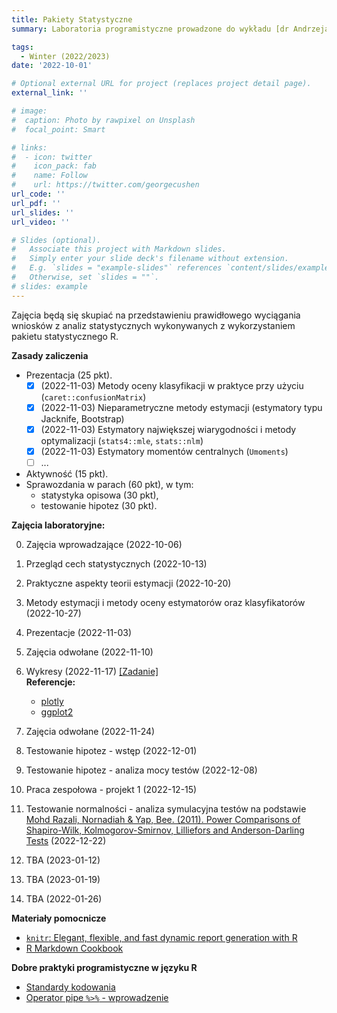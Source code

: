 ```yaml
---
title: Pakiety Statystyczne
summary: Laboratoria programistyczne prowadzone do wykładu [dr Andrzeja Giniewicza](http://prac.im.pwr.edu.pl/~giniew/doku.php?id=rok2223:zimowy:ps), w semestrze zimowym 2022/2023 dla studentów Wydziału Matematycznego, studiów I stopnia, kierunek Matematyka Stosowana. 

tags:
  - Winter (2022/2023)
date: '2022-10-01'

# Optional external URL for project (replaces project detail page).
external_link: ''

# image:
#  caption: Photo by rawpixel on Unsplash
#  focal_point: Smart

# links:
#  - icon: twitter
#    icon_pack: fab
#    name: Follow
#    url: https://twitter.com/georgecushen
url_code: ''
url_pdf: ''
url_slides: ''
url_video: ''

# Slides (optional).
#   Associate this project with Markdown slides.
#   Simply enter your slide deck's filename without extension.
#   E.g. `slides = "example-slides"` references `content/slides/example-slides.md`.
#   Otherwise, set `slides = ""`.
# slides: example
---
```


Zajęcia będą się skupiać na przedstawieniu prawidłowego wyciągania wniosków z analiz statystycznych wykonywanych z wykorzystaniem pakietu statystycznego R.

**Zasady zaliczenia**
- Prezentacja (25 pkt).
  - [x] (2022-11-03) Metody oceny klasyfikacji w praktyce przy użyciu (`caret::confusionMatrix`) 
  - [x] (2022-11-03) Nieparametryczne metody estymacji (estymatory typu Jacknife, Bootstrap)
  - [x] (2022-11-03) Estymatory największej wiarygodności i metody optymalizacji (`stats4::mle`, `stats::nlm`) 
  - [x] (2022-11-03) Estymatory momentów centralnych (`Umoments`)
  - [ ] ...
- Aktywność (15 pkt).
- Sprawozdania w parach (60 pkt), w tym:
  - statystyka opisowa (30 pkt),
  - testowanie hipotez (30 pkt).

**Zajęcia laboratoryjne:**

0. Zajęcia wprowadzające (2022-10-06)
1. Przegląd cech statystycznych (2022-10-13)
2. Praktyczne aspekty teorii estymacji (2022-10-20) 
3. Metody estymacji i metody oceny estymatorów oraz klasyfikatorów (2022-10-27)
4. Prezentacje (2022-11-03)
5. Zajęcia odwołane (2022-11-10)
6. Wykresy (2022-11-17)
  [[Zadanie]](https://biocorecrg.github.io/CRG_RIntroduction/exercise-12-ggplot2.html)</br>
  **Referencje:**
      - [plotly](https://plotly.com/r/)
      - [ggplot2](https://ggplot2.tidyverse.org/)
7. Zajęcia odwołane (2022-11-24)
8. Testowanie hipotez - wstęp (2022-12-01)
9. Testowanie hipotez - analiza mocy testów (2022-12-08)
10. Praca zespołowa - projekt 1 (2022-12-15)
11. Testowanie normalności - analiza symulacyjna testów na podstawie [Mohd Razali, Nornadiah & Yap, Bee. (2011). Power Comparisons of Shapiro-Wilk, Kolmogorov-Smirnov, Lilliefors and Anderson-Darling Tests](https://www.researchgate.net/profile/Bee-Yap/publication/267205556_Power_Comparisons_of_Shapiro-Wilk_Kolmogorov-Smirnov_Lilliefors_and_Anderson-Darling_Tests/links/5477245b0cf29afed61446e1/Power-Comparisons-of-Shapiro-Wilk-Kolmogorov-Smirnov-Lilliefors-and-Anderson-Darling-Tests.pdf) (2022-12-22) 

12. TBA (2023-01-12)
13. TBA (2023-01-19)
14. TBA (2022-01-26)

**Materiały pomocnicze**
- [`knitr`: Elegant, flexible, and fast dynamic report generation with R](https://yihui.org/knitr/)
- [R Markdown Cookbook](https://bookdown.org/yihui/rmarkdown-cookbook/)

**Dobre praktyki programistyczne w języku R**
- [Standardy kodowania](https://style.tidyverse.org/)
- [Operator pipe `%>%` - wprowadzenie](https://www.datacamp.com/tutorial/pipe-r-tutorial)
